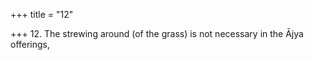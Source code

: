 +++
title = "12"

+++
12. The strewing around (of the grass) is not necessary in the Ājya offerings,
